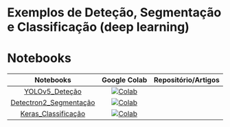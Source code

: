 # Exemplos de Deteção, Segmentação e Classificação (deep learning)

# Notebooks

| **Notebooks**| **Google Colab** | **Repositório/Artigos**|
|:------------:|:----------------:|:----------------------:|
| [YOLOv5_Deteção](./notebooks/Exemplo_Detecao_Caes_Gatos.ipynb) | [![Colab](https://colab.research.google.com/assets/colab-badge.svg)](https://colab.research.google.com/github/pdi20/main/notebooks/colab-Exemplo_Detecao_Caes_Gatos-demo.ipynb) ||
| [Detectron2_Segmentação](./notebooks/Exemplo_Detectron2_Segmentacao.ipynb) | [![Colab](https://colab.research.google.com/assets/colab-badge.svg)]() ||   
| [Keras_Classificação](./notebooks/Exemplo_Mnist_Keras.ipynb) | [![Colab](https://colab.research.google.com/assets/colab-badge.svg)]() ||
